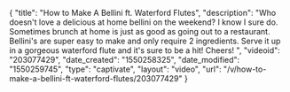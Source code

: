 {
    "title": "How to Make A Bellini ft. Waterford Flutes",
    "description": "Who doesn't love a delicious at home bellini on the weekend? I know I sure do. Sometimes brunch at home is just as good as going out to a restaurant. Bellini's are super easy to make and only require 2 ingredients. Serve it up in a gorgeous waterford flute and it's sure to be a hit! Cheers! ",
    "videoid": "203077429",
    "date_created": "1550258325",
    "date_modified": "1550259745",
    "type": "captivate",
    "layout": "video",
    "url": "\/v\/how-to-make-a-bellini-ft-waterford-flutes\/203077429"
}